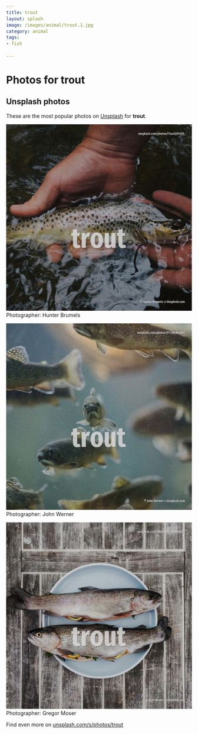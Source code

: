 ```yaml
---
title: trout
layout: splash
image: /images/animal/trout.1.jpg
category: animal
tags:
- fish

---
```

# Photos for trout
 
## Unsplash photos
These are the most popular photos on [Unsplash](https://unsplash.com) for **trout**.
 
![trout](/images/animal/trout.1.jpg)
Photographer:  Hunter Brumels
 
![trout](/images/animal/trout.2.jpg)
Photographer:  John Werner
 
![trout](/images/animal/trout.3.jpg)
Photographer:  Gregor Moser
 
Find even more on [unsplash.com/s/photos/trout](https://unsplash.com/s/photos/trout)
 
